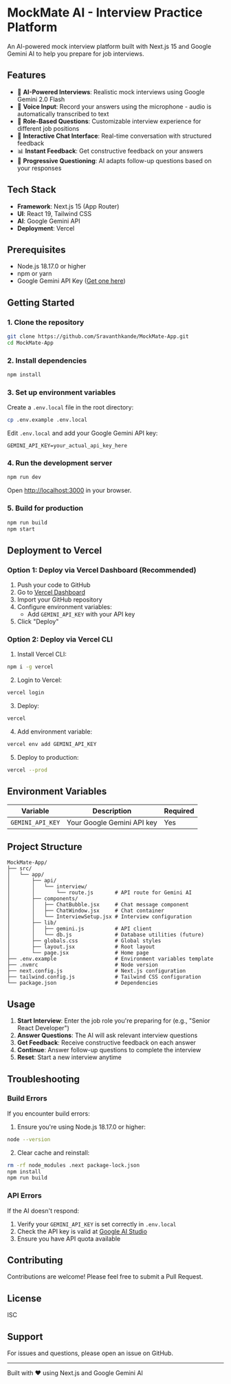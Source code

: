 # MockMate AI - Interview Practice Platform

An AI-powered mock interview platform built with Next.js 15 and Google Gemini AI to help you prepare for job interviews.

## Features

- 🤖 **AI-Powered Interviews**: Realistic mock interviews using Google Gemini 2.0 Flash
- 🎤 **Voice Input**: Record your answers using the microphone - audio is automatically transcribed to text
- 💼 **Role-Based Questions**: Customizable interview experience for different job positions
- 💬 **Interactive Chat Interface**: Real-time conversation with structured feedback
- 📊 **Instant Feedback**: Get constructive feedback on your answers
- 🎯 **Progressive Questioning**: AI adapts follow-up questions based on your responses

## Tech Stack

- **Framework**: Next.js 15 (App Router)
- **UI**: React 19, Tailwind CSS
- **AI**: Google Gemini API
- **Deployment**: Vercel

## Prerequisites

- Node.js 18.17.0 or higher
- npm or yarn
- Google Gemini API Key ([Get one here](https://makersuite.google.com/app/apikey))

## Getting Started

### 1. Clone the repository

```bash
git clone https://github.com/Sravanthkande/MockMate-App.git
cd MockMate-App
```

### 2. Install dependencies

```bash
npm install
```

### 3. Set up environment variables

Create a `.env.local` file in the root directory:

```bash
cp .env.example .env.local
```

Edit `.env.local` and add your Google Gemini API key:

```env
GEMINI_API_KEY=your_actual_api_key_here
```

### 4. Run the development server

```bash
npm run dev
```

Open [http://localhost:3000](http://localhost:3000) in your browser.

### 5. Build for production

```bash
npm run build
npm start
```

## Deployment to Vercel

### Option 1: Deploy via Vercel Dashboard (Recommended)

1. Push your code to GitHub
2. Go to [Vercel Dashboard](https://vercel.com/new)
3. Import your GitHub repository
4. Configure environment variables:
   - Add `GEMINI_API_KEY` with your API key
5. Click "Deploy"

### Option 2: Deploy via Vercel CLI

1. Install Vercel CLI:
```bash
npm i -g vercel
```

2. Login to Vercel:
```bash
vercel login
```

3. Deploy:
```bash
vercel
```

4. Add environment variable:
```bash
vercel env add GEMINI_API_KEY
```

5. Deploy to production:
```bash
vercel --prod
```

## Environment Variables

| Variable | Description | Required |
|----------|-------------|----------|
| `GEMINI_API_KEY` | Your Google Gemini API key | Yes |

## Project Structure

```
MockMate-App/
├── src/
│   └── app/
│       ├── api/
│       │   └── interview/
│       │       └── route.js       # API route for Gemini AI
│       ├── components/
│       │   ├── ChatBubble.jsx     # Chat message component
│       │   ├── ChatWindow.jsx     # Chat container
│       │   └── InterviewSetup.jsx # Interview configuration
│       ├── lib/
│       │   ├── gemini.js          # API client
│       │   └── db.js              # Database utilities (future)
│       ├── globals.css            # Global styles
│       ├── layout.jsx             # Root layout
│       └── page.jsx               # Home page
├── .env.example                   # Environment variables template
├── .nvmrc                         # Node version
├── next.config.js                 # Next.js configuration
├── tailwind.config.js             # Tailwind CSS configuration
└── package.json                   # Dependencies

```

## Usage

1. **Start Interview**: Enter the job role you're preparing for (e.g., "Senior React Developer")
2. **Answer Questions**: The AI will ask relevant interview questions
3. **Get Feedback**: Receive constructive feedback on each answer
4. **Continue**: Answer follow-up questions to complete the interview
5. **Reset**: Start a new interview anytime

## Troubleshooting

### Build Errors

If you encounter build errors:

1. Ensure you're using Node.js 18.17.0 or higher:
```bash
node --version
```

2. Clear cache and reinstall:
```bash
rm -rf node_modules .next package-lock.json
npm install
npm run build
```

### API Errors

If the AI doesn't respond:

1. Verify your `GEMINI_API_KEY` is set correctly in `.env.local`
2. Check the API key is valid at [Google AI Studio](https://makersuite.google.com/app/apikey)
3. Ensure you have API quota available

## Contributing

Contributions are welcome! Please feel free to submit a Pull Request.

## License

ISC

## Support

For issues and questions, please open an issue on GitHub.

---

Built with ❤️ using Next.js and Google Gemini AI